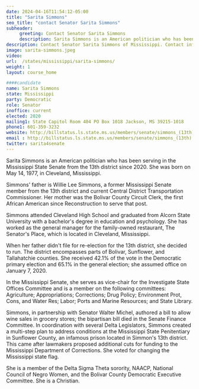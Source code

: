 ```yaml
---
date: 2024-04-16T11:54:12-05:00
title: "Sarita Simmons"
seo_title: "contact Senator Sarita Simmons"
subheader:
     greeting: Contact Senator Sarita Simmons
     description: Sarita Simmons is an American politician who has been serving in the Mississippi State Senate from the 13th district since 2020. She was born on May 14, 1977, in Cleveland, Mississippi.
description: Contact Senator Sarita Simmons of Mississippi. Contact information for Sarita Simmons includes email address, phone number, and mailing address.
image: sarita-simmons.jpeg
video:
url:  /states/mississippi/sarita-simmons/
weight: 1
layout: course_home

####candidate
name: Sarita Simmons
state: Mississippi
party: Democratic
role: Senator
inoffice: current
elected: 2020
mailing1: State Capitol Room 404 PO Box 1018 Jackson, MS 39215-1018
phone1: 601-359-3232
website: http://billstatus.ls.state.ms.us/members/senate/simmons_(13th).xml/
email : http://billstatus.ls.state.ms.us/members/senate/simmons_(13th).xml/
twitter: sarita4senate
---
```


Sarita Simmons is an American politician who has been serving in the Mississippi State Senate from the 13th district since 2020. She was born on May 14, 1977, in Cleveland, Mississippi.

Simmons' father is Willie Lee Simmons, a former Mississippi Senate member from the 13th district and current Central District Transportation Commissioner. Her mother was the Bolivar County Circuit Clerk, the first African American since Reconstruction to serve that post.

Simmons attended Cleveland High School and graduated from Alcorn State University with a bachelor's degree in education and psychology. She has worked as the general manager for the family-owned restaurant, The Senator's Place, which is located in Cleveland, Mississippi.

When her father didn't file for re-election for the 13th district, she decided to run. The district encompasses parts of Bolivar, Sunflower, and Tallahatchie counties. She received 42.1% of the vote in the Democratic primary election and 65.1% in the general election; she assumed office on January 7, 2020.

In the Mississippi Senate, she serves as vice-chair for the Investigate State Offices Committee and is a member on the following committees: Agriculture; Appropriations; Corrections; Drug Policy; Environment Prot, Cons, and Water Res; Labor; Ports and Marine Resources; and State Library.

Simmons, in partnership with Senator Walter Michel, authored a bill to allow wine sales in grocery stores; the bipartisan bill died in the Senate Finance Committee. In coordination with several Delta Legislators, Simmons created a multi-step plan to address conditions at the Mississippi State Penitentiary in Sunflower County, an infamous prison located in Simmon's 13th district. This came after lawmakers proposed additional cuts for funding to the Mississippi Department of Corrections. She voted for changing the Mississippi state flag.

She is a member of the Delta Sigma Theta sorority, NAACP, National Council of Negro Women, and the Bolivar County Democratic Executive Committee. She is a Christian.
